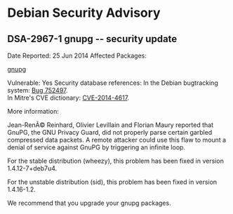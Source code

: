 
Debian Security Advisory
========================


DSA-2967-1 gnupg -- security update
-----------------------------------



Date Reported:
25 Jun 2014
Affected Packages:

[gnupg](https://packages.debian.org/src:gnupg)

Vulnerable:
Yes
Security database references:
In the Debian bugtracking system: [Bug 752497](https://bugs.debian.org/cgi-bin/bugreport.cgi?bug=752497).  
In Mitre's CVE dictionary: [CVE-2014-4617](https://security-tracker.debian.org/tracker/CVE-2014-4617).  

More information:

Jean-RenÃ© Reinhard, Olivier Levillain and Florian Maury reported that
GnuPG, the GNU Privacy Guard, did not properly parse certain garbled
compressed data packets. A remote attacker could use this flaw to mount
a denial of service against GnuPG by triggering an infinite loop.


For the stable distribution (wheezy), this problem has been fixed in
version 1.4.12-7+deb7u4.


For the unstable distribution (sid), this problem has been fixed in
version 1.4.16-1.2.


We recommend that you upgrade your gnupg packages.





